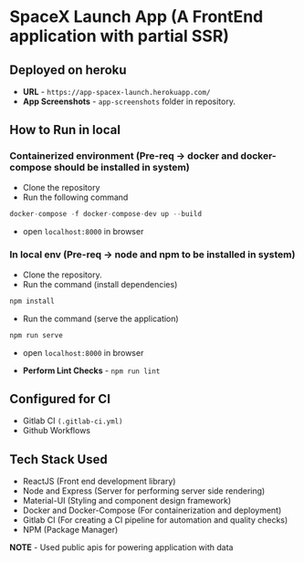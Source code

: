 # SpaceX Launch App (A FrontEnd application with partial SSR)

## Deployed on heroku

- **URL** - `https://app-spacex-launch.herokuapp.com/`
- **App Screenshots** - `app-screenshots` folder in repository.

## How to Run in local

### Containerized environment (Pre-req -> **docker and docker-compose** should be installed in system)

- Clone the repository
- Run the following command

```js
docker-compose -f docker-compose-dev up --build
```

- open `localhost:8000` in browser

### In local env (Pre-req -> **node and npm** to be installed in system)

- Clone the repository.
- Run the command (install dependencies)

```js
npm install
```

- Run the command (serve the application)

```js
npm run serve
```

- open `localhost:8000` in browser

- **Perform Lint Checks** - `npm run lint`

## Configured for CI

- Gitlab CI `(.gitlab-ci.yml)`
- Github Workflows

## Tech Stack Used

- ReactJS (Front end development library)
- Node and Express (Server for performing server side rendering)
- Material-UI (Styling and component design framework)
- Docker and Docker-Compose (For containerization and deployment)
- Gitlab CI (For creating a CI pipeline for automation and quality checks)
- NPM (Package Manager)

**NOTE** - Used public apis for powering application with data
